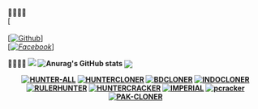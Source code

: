 <!--
**DevillHaunter/DevillHaunter** is a ✨ _special_ ✨ repository because its `README.md` (this file) appears on your GitHub profile.

Here are some ideas to get you started:

- 🔭 I’m currently working on NotepadApi
- 🌱 I’m currently learning python and Html
- 👯 I’m looking to collaborate on python
- 🤔 I’m looking for help with Facebook // Like
- 💬 Ask me about Python
- 📫 How to reach me: [FACEBOOK](https://www.facebook.com/alaminkhan.60)[https://www.facebook.com/alaminkhan.60]
- 😄 Pronouns: He/His
- ⚡ Fun fact: I am a normal User
-->
<b>🔰🔰🔰🔰</b> </br></b>[</br> <br>[[![Github](https://img.shields.io/badge/Github-[HUNTERBOY_ALAMIN-green?style=flat-square&logo=GITHUBlogoColor=blue&labelColor=blue)](https://github.com/DevillHunter)]<br> [_[![Facebook](https://img.shields.io/badge/Facebook-HUNTERBOY_ALAMIN-yellow?style=flat-square&logo=facebooklogoColor=green&labelColor=red)](https://www.facebook.com/alaminkhan.60)_]

<b>🔰🔰🔰🔰<b>
![](https://github-readme-stats.vercel.app/api?username=DevillHunter&&show_icons=true&title_color=ffffff&icon_color=tokyonight&text_color=daf7dc&bg_color=151515)
![Anurag's GitHub stats](https://github-readme-stats.vercel.app/api?username=DevillHunter&show_icons=true&theme=radical)
<img align="center" src="https://github-readme-stats.anuraghazra1.vercel.app/api/top-langs/?username=DevillHunter&layout=compact&theme=chartreuse-dark" />
<p align="center">
<a href="https://github.com/DevillHunter/HUNTER-ALL"><img title="HUNTER-ALL" src="https://github-readme-stats.vercel.app/api/pin/?username=DevillHunter&repo=HUNTER-ALL&theme=vision-friendly-dark"></a>
<a href="https://github.com/DevillHunter/HUNTERCLONER"><img title="HUNTERCLONER" src="https://github-readme-stats.vercel.app/api/pin/?username=DevillHunter&repo=HUNTERCLONER&theme=vision-friendly-dark"></a>
<a href="https://github.com/DevillHunter/BDCLONER"><img title="BDCLONER" src="https://github-readme-stats.vercel.app/api/pin/?username=DevillHunter&repo=BDCLONER&theme=vision-friendly-dark"></a>
<a href="https://github.com/DevillHunter/INDOCLONER"><img title="INDOCLONER" src="https://github-readme-stats.vercel.app/api/pin/?username=DevillHunter&repo=INDOCLONER&theme=vision-friendly-dark"></a>
<a href="https://github.com/DevillHunter/RULERHUNTER"><img title="RULERHUNTER" src="https://github-readme-stats.vercel.app/api/pin/?username=DevillHunter&repo=RULERHUNTER&theme=vision-friendly-dark"></a>
<a href="https://github.com/DevillHunter/HUNTERCRACKER"><img title="HUNTERCRACKER" src="https://github-readme-stats.vercel.app/api/pin/?username=DevillHunter&repo=HUNTERCRACKER&theme=vision-friendly-dark"></a>
<a href="https://github.com/DevillHunter/IMPERIAL"><img title="IMPERIAL" src="https://github-readme-stats.vercel.app/api/pin/?username=DevillHunter&repo=IMPERIAL&theme=vision-friendly-dark"></a>
<a href="https://github.com/DevillHunter/pcracker"><img title="pcracker" src="https://github-readme-stats.vercel.app/api/pin/?username=DevillHunter&repo=pcracker&theme=vision-friendly-dark"></a>
<a href="https://github.com/DevillHunter/PAK-CLONER"><img title="PAK-CLONER" src="https://github-readme-stats.vercel.app/api/pin/?username=DevillHunter&repo=PAK-CLONER&theme=vision-friendly-dark"></a>
</p>
